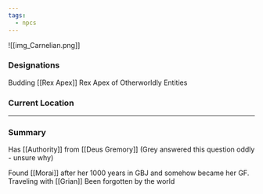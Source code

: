 ```yaml
---
tags:
  - npcs
---
```

![[img_Carnelian.png]]

### Designations
Budding [[Rex Apex]]
Rex Apex of Otherworldly Entities

### Current Location


___
### Summary
Has [[Authority]] from [[Deus Gremory]] (Grey answered this question oddly - unsure why)

Found [[Morai]] after her 1000 years in GBJ and somehow became her GF.
Traveling with [[Grian]]
Been forgotten by the world